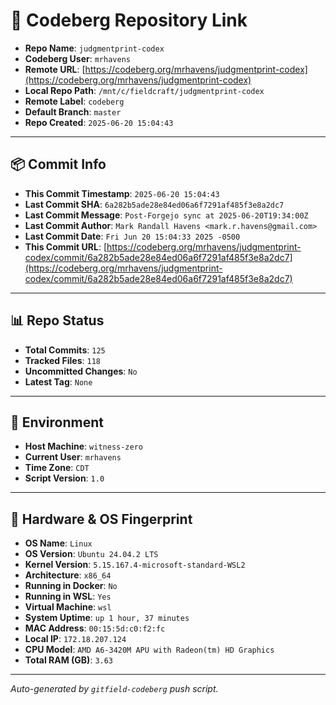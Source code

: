 # 🔗 Codeberg Repository Link

- **Repo Name**: `judgmentprint-codex`
- **Codeberg User**: `mrhavens`
- **Remote URL**: [https://codeberg.org/mrhavens/judgmentprint-codex](https://codeberg.org/mrhavens/judgmentprint-codex)
- **Local Repo Path**: `/mnt/c/fieldcraft/judgmentprint-codex`
- **Remote Label**: `codeberg`
- **Default Branch**: `master`
- **Repo Created**: `2025-06-20 15:04:43`

---

## 📦 Commit Info

- **This Commit Timestamp**: `2025-06-20 15:04:43`
- **Last Commit SHA**: `6a282b5ade28e84ed06a6f7291af485f3e8a2dc7`
- **Last Commit Message**: `Post-Forgejo sync at 2025-06-20T19:34:00Z`
- **Last Commit Author**: `Mark Randall Havens <mark.r.havens@gmail.com>`
- **Last Commit Date**: `Fri Jun 20 15:04:33 2025 -0500`
- **This Commit URL**: [https://codeberg.org/mrhavens/judgmentprint-codex/commit/6a282b5ade28e84ed06a6f7291af485f3e8a2dc7](https://codeberg.org/mrhavens/judgmentprint-codex/commit/6a282b5ade28e84ed06a6f7291af485f3e8a2dc7)

---

## 📊 Repo Status

- **Total Commits**: `125`
- **Tracked Files**: `118`
- **Uncommitted Changes**: `No`
- **Latest Tag**: `None`

---

## 🧭 Environment

- **Host Machine**: `witness-zero`
- **Current User**: `mrhavens`
- **Time Zone**: `CDT`
- **Script Version**: `1.0`

---

## 🧬 Hardware & OS Fingerprint

- **OS Name**: `Linux`
- **OS Version**: `Ubuntu 24.04.2 LTS`
- **Kernel Version**: `5.15.167.4-microsoft-standard-WSL2`
- **Architecture**: `x86_64`
- **Running in Docker**: `No`
- **Running in WSL**: `Yes`
- **Virtual Machine**: `wsl`
- **System Uptime**: `up 1 hour, 37 minutes`
- **MAC Address**: `00:15:5d:c0:f2:fc`
- **Local IP**: `172.18.207.124`
- **CPU Model**: `AMD A6-3420M APU with Radeon(tm) HD Graphics`
- **Total RAM (GB)**: `3.63`

---

_Auto-generated by `gitfield-codeberg` push script._
